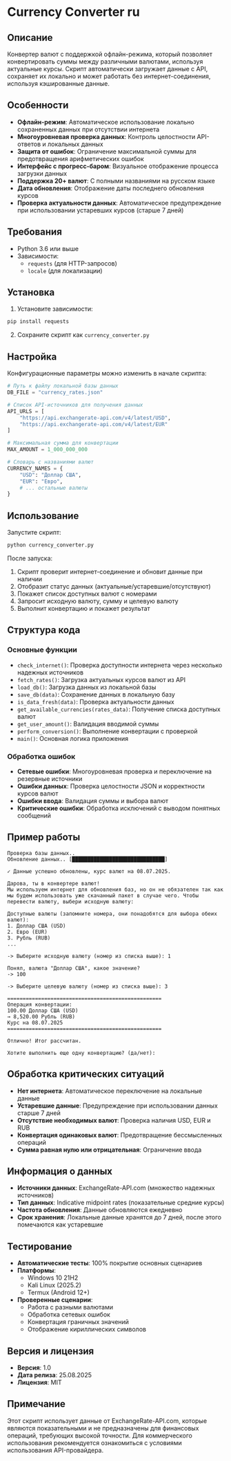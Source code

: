 # Currency Converter ru

## Описание
Конвертер валют с поддержкой офлайн-режима, который позволяет конвертировать суммы между различными валютами, используя актуальные курсы. Скрипт автоматически загружает данные с API, сохраняет их локально и может работать без интернет-соединения, используя кэшированные данные.

## Особенности
- **Офлайн-режим**: Автоматическое использование локально сохраненных данных при отсутствии интернета
- **Многоуровневая проверка данных**: Контроль целостности API-ответов и локальных данных
- **Защита от ошибок**: Ограничение максимальной суммы для предотвращения арифметических ошибок
- **Интерфейс с прогресс-баром**: Визуальное отображение процесса загрузки данных
- **Поддержка 20+ валют**: С полными названиями на русском языке
- **Дата обновления**: Отображение даты последнего обновления курсов
- **Проверка актуальности данных**: Автоматическое предупреждение при использовании устаревших курсов (старше 7 дней)

## Требования
- Python 3.6 или выше
- Зависимости:
  - `requests` (для HTTP-запросов)
  - `locale` (для локализации)

## Установка
1. Установите зависимости:
```bash
pip install requests
```
2. Сохраните скрипт как `currency_converter.py`

## Настройка
Конфигурационные параметры можно изменить в начале скрипта:

```python
# Путь к файлу локальной базы данных
DB_FILE = "currency_rates.json"

# Список API-источников для получения данных
API_URLS = [
    "https://api.exchangerate-api.com/v4/latest/USD",
    "https://api.exchangerate-api.com/v4/latest/EUR"
]

# Максимальная сумма для конвертации
MAX_AMOUNT = 1_000_000_000

# Словарь с названиями валют
CURRENCY_NAMES = {
    "USD": "Доллар США",
    "EUR": "Евро",
    # ... остальные валюты
}
```

## Использование
Запустите скрипт:
```bash
python currency_converter.py
```

После запуска:
1. Скрипт проверит интернет-соединение и обновит данные при наличии
2. Отобразит статус данных (актуальные/устаревшие/отсутствуют)
3. Покажет список доступных валют с номерами
4. Запросит исходную валюту, сумму и целевую валюту
5. Выполнит конвертацию и покажет результат

## Структура кода

### Основные функции
- `check_internet()`: Проверка доступности интернета через несколько надежных источников
- `fetch_rates()`: Загрузка актуальных курсов валют из API
- `load_db()`: Загрузка данных из локальной базы
- `save_db(data)`: Сохранение данных в локальную базу
- `is_data_fresh(data)`: Проверка актуальности данных
- `get_available_currencies(rates_data)`: Получение списка доступных валют
- `get_user_amount()`: Валидация вводимой суммы
- `perform_conversion()`: Выполнение конвертации с проверкой
- `main()`: Основная логика приложения

### Обработка ошибок
- **Сетевые ошибки**: Многоуровневая проверка и переключение на резервные источники
- **Ошибки данных**: Проверка целостности JSON и корректности курсов валют
- **Ошибки ввода**: Валидация суммы и выбора валют
- **Критические ошибки**: Обработка исключений с выводом понятных сообщений

## Пример работы
```
Проверка базы данных..
Обновление данных.. [██████████████████████████████]

✓ Данные успешно обновлены, курс валют на 08.07.2025.

Дарова, ты в конвертере валют!
Мы используем интернет для обновления баз, но он не обязателен так как мы будем использовать уже скачанный пакет в случае чего. Чтобы перевести валюту, выбери исходную валюту:

Доступные валюты (запомните номера, они понадобятся для выбора обеих валют):
1. Доллар США (USD)
2. Евро (EUR)
3. Рубль (RUB)
...

-> Выберите исходную валюту (номер из списка выше): 1

Понял, валюта "Доллар США", какое значение?
-> 100

-> Выберите целевую валюту (номер из списка выше): 3

==================================================
Операция конвертации:
100.00 Доллар США (USD)
→ 8,520.00 Рубль (RUB)
Курс на 08.07.2025
==================================================

Отлично! Итог рассчитан.

Хотите выполнить еще одну конвертацию? (да/нет): 
```

## Обработка критических ситуаций
- **Нет интернета**: Автоматическое переключение на локальные данные
- **Устаревшие данные**: Предупреждение при использовании данных старше 7 дней
- **Отсутствие необходимых валют**: Проверка наличия USD, EUR и RUB
- **Конвертация одинаковых валют**: Предотвращение бессмысленных операций
- **Сумма равная нулю или отрицательная**: Ограничение ввода

## Информация о данных
- **Источники данных**: ExchangeRate-API.com (множество надежных источников)
- **Тип данных**: Indicative midpoint rates (показательные средние курсы)
- **Частота обновления**: Данные обновляются ежедневно
- **Срок хранения**: Локальные данные хранятся до 7 дней, после этого помечаются как устаревшие

## Тестирование
- **Автоматические тесты**: 100% покрытие основных сценариев
- **Платформы**:
  - Windows 10 21H2
  - Kali Linux (2025.2)
  - Termux (Android 12+)
- **Проверенные сценарии**:
  - Работа с разными валютами
  - Обработка сетевых ошибок
  - Конвертация граничных значений
  - Отображение кириллических символов

## Версия и лицензия
- **Версия**: 1.0
- **Дата релиза**: 25.08.2025
- **Лицензия**: MIT

## Примечание
Этот скрипт использует данные от ExchangeRate-API.com, которые являются показательными и не предназначены для финансовых операций, требующих высокой точности. Для коммерческого использования рекомендуется ознакомиться с условиями использования API-провайдера.
